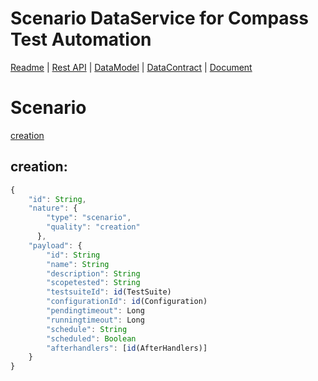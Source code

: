 # Scenario DataService for Compass Test Automation
[Readme](./../README.md) | [Rest API](RESTAPI.md) | [DataModel](DATAMODEL.md) | [DataContract](DATACONTRACT.md) | [Document](DOCUMENTATION.md)

# Scenario
[creation](#creation)

## creation:
```javascript
{
    "id": String,
    "nature": {
        "type": "scenario",
        "quality": "creation"
      },
    "payload": {
        "id": String
        "name": String
        "description": String
        "scopetested": String
        "testsuiteId": id(TestSuite)
        "configurationId": id(Configuration)
        "pendingtimeout": Long
        "runningtimeout": Long
        "schedule": String
        "scheduled": Boolean
        "afterhandlers": [id(AfterHandlers)]
    }
}
```
